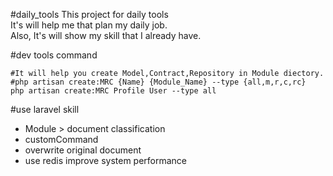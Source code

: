 #daily_tools
This project for daily tools
<br>
It's will help me that plan my daily job.
<br>
Also, It's will show my skill that I already have.

#dev tools command
```
#It will help you create Model,Contract,Repository in Module diectory.
#php artisan create:MRC {Name} {Module_Name} --type {all,m,r,c,rc}
php artisan create:MRC Profile User --type all
``` 


#use laravel skill
- Module > document classification
- customCommand
- overwrite original document
- use redis improve system performance 


